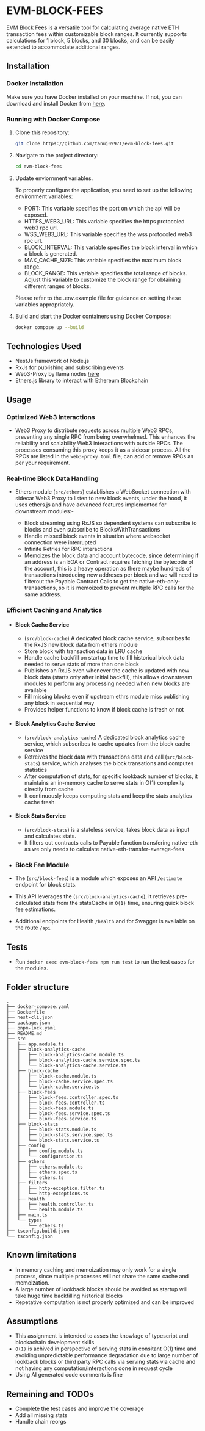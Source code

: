 # EVM-BLOCK-FEES

EVM Block Fees is a versatile tool for calculating average native ETH transaction fees within customizable block ranges. It currently supports calculations for 1 block, 5 blocks, and 30 blocks, and can be easily extended to accommodate additional ranges.

## Installation

### Docker Installation

Make sure you have Docker installed on your machine. If not, you can download and install Docker from [here](https://docs.docker.com/get-docker/).

### Running with Docker Compose

1. Clone this repository:

   ```bash
   git clone https://github.com/tanuj09971/evm-block-fees.git
   ```

2. Navigate to the project directory:

   ```bash
   cd evm-block-fees
   ```

3. Update enviornment variables.

   To properly configure the application, you need to set up the following environment variables:

   - PORT: This variable specifies the port on which the api will be exposed.
   - HTTPS_WEB3_URL: This variable specifies the https protocoled web3 rpc url.
   - WSS_WEB3_URL: This variable specifies the wss protocoled web3 rpc url.
   - BLOCK_INTERVAL: This variable specifies the block interval in which a block is generated.
   - MAX_CACHE_SIZE: This variable specifies the maximum block range.
   - BLOCK_RANGE: This variable specifies the total range of blocks. Adjust this variable to customize the block range for obtaining different ranges of blocks.

   Please refer to the .env.example file for guidance on setting these variables appropriately.

4. Build and start the Docker containers using Docker Compose:

   ```bash
   docker compose up --build
   ```

## Technologies Used

- NestJs framework of Node.js
- RxJs for publishing and subscribing events
- Web3-Proxy by llama nodes [here]('https://github.com/llamanodes/web3-proxy')
- Ethers.js library to interact with Ethereum Blockchain

## Usage

### Optimized Web3 Interactions

- Web3 Proxy to distribute requests across multiple Web3 RPCs, preventing any single RPC from being overwhelmed. This enhances the reliability and scalability Web3 interactions with outside RPCs. The processes consuming this proxy keeps it as a sidecar process. All the RPCs are listed in the `web3-proxy.toml` file, can add or remove RPCs as per your requirement.

### Real-time Block Data Handling

- Ethers module (`src/ethers`) establishes a WebSocket connection with sidecar Web3 Proxy to listen to new block events, under the hood, it uses ethers.js and have advanced features implemented for downstream modules:-

  - Block streaming using RxJS so dependent systems can subscribe to blocks and even subscribe to BlocksWithTransactions
  - Handle missed block events in situation where websocket connection were interrupted
  - Infinite Retries for RPC interactions
  - Memoizes the block data and account bytecode, since determining if an address is an EOA or Contract requires fetching the bytecode of the account, this is a heavy operation as there maybe hundreds of transactions introducing new addreses per block and we will need to filterout the Payable Contract Calls to get the native-eth-only-transactions, so it is memoized to prevent multiple RPC calls for the same address.

### Efficient Caching and Analytics

- #### Block Cache Service

  - (`src/block-cache`) A dedicated block cache service, subscribes to the RxJS new block data from ethers module
  - Store block with transaction data in LRU cache
  - Handle cache backfill on startup time to fill historical block data needed to serve stats of more than one block
  - Publishes an RxJS even whenever the cache is updated with new block data (starts only after initial backfill), this allows downstream modules to perform any processing needed when new blocks are available
  - Fill missing blocks even if upstream ethrs module miss publishing any block in sequential way
  - Provides helper functions to know if block cache is fresh or not

- #### Block Analytics Cache Service

  - (`src/block-analytics-cache`) A dedicated block analytics cache service, which subscribes to cache updates from the block cache service
  - Retreives the block data with transactions data and call (`src/block-stats`) service, which analyses the block transations and computes statistics
  - After computation of stats, for specific lookback number of blocks, it maintains an in-memory cache to serve stats in O(1) complexity directly from cache
  - It continuously keeps computing stats and keep the stats analytics cache fresh

- #### Block Stats Service

  - (`src/block-stats`) is a stateless service, takes block data as input and calculates stats.
  - It filters out contracts calls to Payable function transfering native-eth as we only needs to calculate native-eth-transfer-average-fees 

- ### Block Fee Module

- The (`src/block-fees`) is a module which exposes an API `/estimate` endpoint for block stats.
- This API leverages the (`src/block-analytics-cache`), it retrieves pre-calculated stats from the statsCache in `O(1)` time, ensuring quick block fee estimations.
- Additional endpoints for Health `/health` and for Swagger is available on the route `/api`

## Tests

- Run `docker exec evm-block-fees npm run test` to run the test cases for the modules.

## Folder structure

```
.
├── docker-compose.yaml
├── Dockerfile
├── nest-cli.json
├── package.json
├── pnpm-lock.yaml
├── README.md
├── src
│   ├── app.module.ts
│   ├── block-analytics-cache
│   │   ├── block-analytics-cache.module.ts
│   │   ├── block-analytics-cache.service.spec.ts
│   │   └── block-analytics-cache.service.ts
│   ├── block-cache
│   │   ├── block-cache.module.ts
│   │   ├── block-cache.service.spec.ts
│   │   └── block-cache.service.ts
│   ├── block-fees
│   │   ├── block-fees.controller.spec.ts
│   │   ├── block-fees.controller.ts
│   │   ├── block-fees.module.ts
│   │   ├── block-fees.service.spec.ts
│   │   └── block-fees.service.ts
│   ├── block-stats
│   │   ├── block-stats.module.ts
│   │   ├── block-stats.service.spec.ts
│   │   └── block-stats.service.ts
│   ├── config
│   │   ├── config.module.ts
│   │   └── configuration.ts
│   ├── ethers
│   │   ├── ethers.module.ts
│   │   ├── ethers.spec.ts
│   │   └── ethers.ts
│   ├── filters
│   │   ├── http-exception.filter.ts
│   │   └── http-exceptions.ts
│   ├── health
│   │   ├── health.controller.ts
│   │   └── health.module.ts
│   ├── main.ts
│   └── types
│       └── ethers.ts
├── tsconfig.build.json
└── tsconfig.json
```

## Known limitations
  - In memory caching and memoization may only work for a single process, since multiple processes will not share the same cache and memoization.
  - A large number of lookback blocks should be avoided as startup will take huge time backfilling historical blocks
  - Repetative computation is not properly optimized and can be improved


## Assumptions
  - This assignment is intended to asses the knowlage of typescript and blockachain development skills
  - `O(1)` is achived in perspective of serving stats in consitant O(1) time and avoiding unpredictable performance degradation due to large number of lookback blocks or third party RPC calls via serving stats via cache and not having any computation/interactions done in request cycle 
  - Using AI generated code comments is fine

## Remaining and TODOs
  - Complete the test cases and improve the coverage
  - Add all missing stats
  - Handle chain reorgs